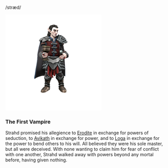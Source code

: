 /stræd/

![](../../_assets/people/vampires/Strahd.png)

### The First Vampire
Strahd promised his allegience to [Erodite](../../Cosmology/Daemons/Erodite.md) in exchange for powers of seduction, to [Avikath](../../Cosmology/Daemons/Malefices/Avikath.md) in exchange for power, and to [Loga](../../Cosmology/Daemons/Malefices/Loga.md) in exchange for the power to bend others to his will. All believed they were his sole master, but all were deceived. With none wanting to claim him for fear of conflict with one another, Strahd walked away with powers beyond any mortal before, having given nothing.
